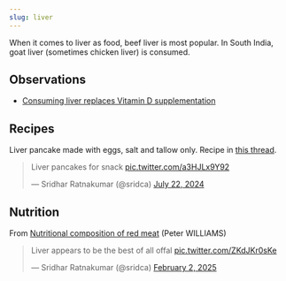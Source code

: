 ```yaml
---
slug: liver
---
```

When it comes to liver as food, beef liver is most popular. In South India, goat liver (sometimes chicken liver) is consumed.

## Observations

- [Consuming liver replaces Vitamin D supplementation](https://x.com/sridca/status/1802352532167037416)
## Recipes

Liver pancake made with eggs, salt and tallow only. Recipe in [this thread](https://x.com/sridca/status/1805036197967696086).

<blockquote class="twitter-tweet"><p lang="en" dir="ltr">Liver pancakes for snack <a href="https://t.co/a3HJLx9Y92">pic.twitter.com/a3HJLx9Y92</a></p>&mdash; Sridhar Ratnakumar (@sridca) <a href="https://twitter.com/sridca/status/1815181358756417737?ref_src=twsrc%5Etfw">July 22, 2024</a></blockquote> <script async src="https://platform.twitter.com/widgets.js" charset="utf-8"></script>

## Nutrition

From [Nutritional composition of red meat](https://onlinelibrary.wiley.com/doi/full/10.1111/j.1747-0080.2007.00197.x) (Peter WILLIAMS)

<blockquote class="twitter-tweet"><p lang="en" dir="ltr">Liver appears to be the best of all offal <a href="https://t.co/ZKdJKr0sKe">pic.twitter.com/ZKdJKr0sKe</a></p>&mdash; Sridhar Ratnakumar (@sridca) <a href="https://twitter.com/sridca/status/1885858258579083572?ref_src=twsrc%5Etfw">February 2, 2025</a></blockquote> <script async src="https://platform.twitter.com/widgets.js" charset="utf-8"></script>
